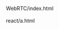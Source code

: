 
<!DOCTYPE html>
<html lang="en">
<head>
    <meta charset="UTF-8">
    <title>Title</title>
    <style>
        ul li{
            list-style: none;
        }
        a{
            text-decoration: none;
        }
    </style>
</head>
<body>
   <ul><li><a href="WebRTC/index.html">WebRTC/index.html</a></li><br /><li><a href="react/a.html">react/a.html</a></li></ul>
</body>
</html>